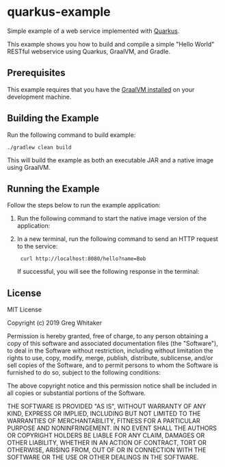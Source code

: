 # quarkus-example
Simple example of a web service implemented with [Quarkus](http://quarkus.io).

This example shows you how to build and compile a simple "Hello World" RESTful webservice using Quarkus, GraalVM, and Gradle.

## Prerequisites
This example requires that you have the [GraalVM installed](https://www.graalvm.org/docs/getting-started/#install-graalvm) on your development machine.

## Building the Example
Run the following command to build example:

    ./gradlew clean build
    
This will build the example as both an executable JAR and a native image using GraalVM.

## Running the Example
Follow the steps below to run the example application:

1. Run the following command to start the native image version of the application:

2. In a new terminal, run the following command to send an HTTP request to the service:

        curl http://localhost:8080/hello?name=Bob
    
    If successful, you will see the following response in the terminal:

## License
MIT License

Copyright (c) 2019 Greg Whitaker

Permission is hereby granted, free of charge, to any person obtaining a copy
of this software and associated documentation files (the "Software"), to deal
in the Software without restriction, including without limitation the rights
to use, copy, modify, merge, publish, distribute, sublicense, and/or sell
copies of the Software, and to permit persons to whom the Software is
furnished to do so, subject to the following conditions:

The above copyright notice and this permission notice shall be included in all
copies or substantial portions of the Software.

THE SOFTWARE IS PROVIDED "AS IS", WITHOUT WARRANTY OF ANY KIND, EXPRESS OR
IMPLIED, INCLUDING BUT NOT LIMITED TO THE WARRANTIES OF MERCHANTABILITY,
FITNESS FOR A PARTICULAR PURPOSE AND NONINFRINGEMENT. IN NO EVENT SHALL THE
AUTHORS OR COPYRIGHT HOLDERS BE LIABLE FOR ANY CLAIM, DAMAGES OR OTHER
LIABILITY, WHETHER IN AN ACTION OF CONTRACT, TORT OR OTHERWISE, ARISING FROM,
OUT OF OR IN CONNECTION WITH THE SOFTWARE OR THE USE OR OTHER DEALINGS IN THE
SOFTWARE.